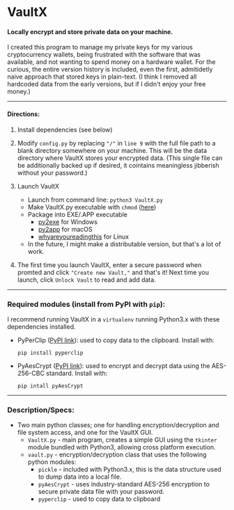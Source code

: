 # VaultX
#### Locally encrypt and store private data on your machine.

I created this program to manage my private keys for my various cryptocurrency wallets, being frustrated with the software that was available, and not wanting to spend money on a hardware wallet. For the curious, the entire version history is included, even the first, admitidetly naive approach that stored keys in plain-text. (I think I removed all hardcoded data from the early versions, but if I didn't enjoy your free money.)

___
#### Directions:

1. Install dependencies (see below)
2. Modify   ```config.py``` by replacing ```"/"``` in ```line 9``` with the full file path to a blank directory somewhere on your machine. This will be the data directory where VaultX stores your encrypted data. (This single file can be additionally backed up if desired, it cointains meaningless jibberish without your password.)
3. Launch VaultX
	- Launch from command line: ```python3 VaultX.py```
	- Make VaultX.py executable with ```chmod``` ([here](https://en.wikibooks.org/wiki/Python_Programming/Creating_Python_Programs))
	- Package into EXE/.APP executable
		- [py2exe](http://www.py2exe.org/index.cgi/Tutorial) for Windows
		- [py2app](https://py2app.readthedocs.io/en/latest/) for macOS
		- [whyareyoureadingthis](#) for Linux
	- In the future, I might make a distributable version, but that's a lot of work.

4. The first time you launch VaultX, enter a secure password when promted and click ```"Create new Vault,"``` and that's it! Next time you launch, click ```Unlock Vault``` to read and add data.

___
### Required modules (install from PyPI with ```pip```):

I recommend  running VaultX in a ```virtualenv``` running Python3.x with these dependencies installed.

- PyPerClip ([PyPI link](https://pypi.org/project/pyperclip/)): used to copy data to the clipboard. Install with:

	```pip install pyperclip```

- PyAesCrypt ([PyPI link](https://pypi.org/project/pyAesCrypt/)): used to encrypt and decrypt data using the AES-256-CBC standard. Install with:

	```pip intall pyAesCrypt```

___

### Description/Specs:
- Two main python classes; one for handling encryption/decryption and file system access, and one for the VaultX GUI.
  - ```VaultX.py``` - main program, creates a simple GUI using the ```tkinter``` module bundled with Python3, allowing cross platform execution.
  - ```vault.py``` - encryption/decryption class that uses the following python modules:
  	- ```pickle``` - included with Python3.x, this is the data structure used to dump data into a local file.
  	- ```pyAesCrypt``` - uses industry-standard AES-256 encryption to secure private data file with your password.
  	- ```pyperclip``` - used to copy data to clipboard

